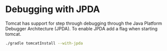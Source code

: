 # Debugging with JPDA

Tomcat has support for step through debugging through the Java Platform Debugger Architecture (JPDA).
To enable JPDA add a flag when starting tomcat.

```sh
./gradle tomcatInstall --with-jpda
```
